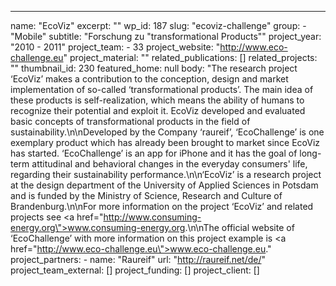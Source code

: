 ---
  name: "EcoViz"
  excerpt: ""
  wp_id: 187
  slug: "ecoviz-challenge"
  group: 
    - "Mobile"
  subtitle: "Forschung zu \"transformational Products\""
  project_year: "2010 - 2011"
  project_team: 
    - 33
  project_website: "http://www.eco-challenge.eu"
  project_material: ""
  related_publications: []
  related_projects: ""
  thumbnail_id: 230
  featured_home: null
  body: "The research project ‘EcoViz’ makes a contribution to the conception, design and market implementation of so-called ‘transformational products’. The main idea of these products is self-realization, which means the ability of humans to recognize their potential and exploit it. EcoViz developed and evaluated basic concepts of transformational products in the field of sustainability.\n\nDeveloped by the Company ‘raureif’, ‘EcoChallenge’ is one exemplary product which has already been brought to market since EcoViz has started. ‘EcoChallenge’ is an app for iPhone and it has the goal of long-term attitudinal and behavioral changes in the everyday consumers' life, regarding their sustainability performance.\n\n‘EcoViz’ is a research project at the design department of the University of Applied Sciences in Potsdam and is funded by the Ministry of Science, Research and Culture of Brandenburg.\n\nFor more information on the project ‘EcoViz’ and related projects see <a href=\"http://www.consuming-energy.org\">www.consuming-energy.org</a>.\n\nThe official website of ‘EcoChallenge’ with more information on this project example is <a href=\"http://www.eco-challenge.eu\">www.eco-challenge.eu</a>."
  project_partners: 
    - 
      name: "Raureif"
      url: "http://raureif.net/de/"
  project_team_external: []
  project_funding: []
  project_client: []
